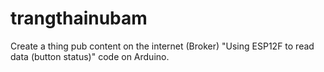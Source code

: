 # trangthainubam
Create a thing pub content on the internet (Broker)
 "Using ESP12F to read data (button status)" code on Arduino.
